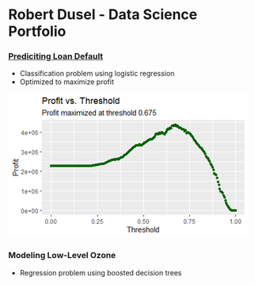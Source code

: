 # Robert Dusel - Data Science Portfolio

### [Prediciting Loan Default](https://github.com/math-junky/Loan_Default_Prediction)
* Classification problem using logistic regression
* Optimized to maximize profit

![](https://github.com/math-junky/Robert_Portfolio/blob/main/images/Max_Profit.png)

### Modeling Low-Level Ozone
* Regression problem using boosted decision trees

